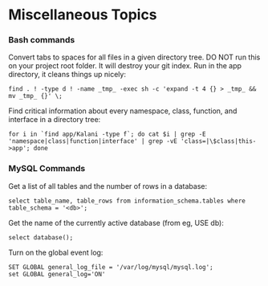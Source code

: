 Miscellaneous Topics
=======================



### Bash commands

Convert tabs to spaces for all files in a given directory tree. DO NOT run this on your project root folder. It will destroy your git index. Run in the app directory, it cleans things up nicely:

    find . ! -type d ! -name _tmp_ -exec sh -c 'expand -t 4 {} > _tmp_ && mv _tmp_ {}' \;

Find critical information about every namespace, class, function, and interface in a directory tree:

    for i in `find app/Kalani -type f`; do cat $i | grep -E 'namespace|class|function|interface' | grep -vE 'class=|\$class|this->app'; done




### MySQL Commands

Get a list of all tables and the number of rows in a database:

    select table_name, table_rows from information_schema.tables where table_schema = '<db>';

Get the name of the currently active database (from eg, USE db):

    select database();

Turn on the global event log:

    SET GLOBAL general_log_file = '/var/log/mysql/mysql.log';
    set GLOBAL general_log='ON'

